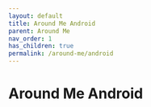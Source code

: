 ```yaml
---
layout: default
title: Around Me Android
parent: Around Me
nav_order: 1
has_children: true
permalink: /around-me/android
---
```


# Around Me Android

